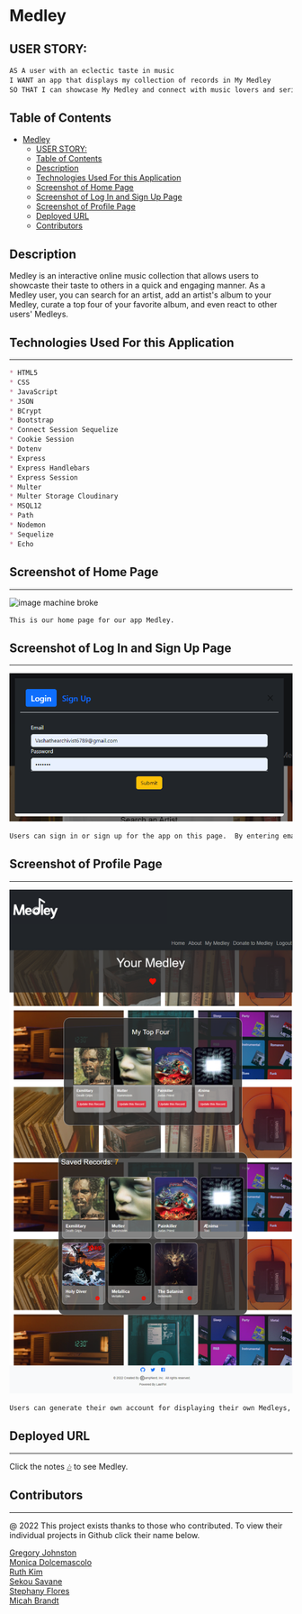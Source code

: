 # Medley

## USER STORY:

```md
AS A user with an eclectic taste in music
I WANT an app that displays my collection of records in My Medley
SO THAT I can showcase My Medley and connect with music lovers and serious record collectors all over the world
```

## Table of Contents
- [Medley](#medley)
  - [USER STORY:](#user-story)
  - [Table of Contents](#table-of-contents)
  - [Description](#description)
  - [Technologies Used For this Application](#technologies-used-for-this-application)
  - [Screenshot of Home Page](#screenshot-of-home-page)
  - [Screenshot of Log In and Sign Up Page](#screenshot-of-log-in-and-sign-up-page)
  - [Screenshot of Profile Page](#screenshot-of-profile-page)
  - [Deployed URL](#deployed-url)
  - [Contributors](#contributors)

## Description
Medley is an interactive online music collection that allows users to showcaste their taste to others in a quick and engaging manner.
As a Medley user, you can search for an artist, add an artist's album to your Medley, curate a top four of your favorite album, and even react to other users' Medleys.

## Technologies Used For this Application

---
```md
* HTML5
* CSS 
* JavaScript
* JSON
* BCrypt
* Bootstrap
* Connect Session Sequelize
* Cookie Session
* Dotenv
* Express
* Express Handlebars
* Express Session
* Multer
* Multer Storage Cloudinary
* MSQL12
* Path
* Nodemon
* Sequelize
* Echo
```

## Screenshot of Home Page
---
<img src="client\src\Assets\Images\medley.herokuapp.com_.png" alt="image machine broke"/>

```md
This is our home page for our app Medley.
```

## Screenshot of Log In and Sign Up Page
---
<img src="client\src\Assets\Images\medley.herokuapp.com_login.png" alt="image machine broke"/>


```md
Users can sign in or sign up for the app on this page.  By entering email information and password a user can make an account or sign into an existing account.
```


## Screenshot of Profile Page
---
<img src="client\src\Assets\Images\medley.herokuapp.com_me.png" alt="image machine broke"/>

```md
Users can generate their own account for displaying their own Medleys, and for viewing other people's Medleys.
```


## Deployed URL
---

Click the notes [🎶](https://medley.herokuapp.com/)  to see Medley.


## Contributors
---
@ 2022 This project exists thanks to those who contributed. To view their individual projects in Github click their name below. <br>
<!-- Insert image here -->
<a href="https://github.com/CoffeeEyes28"> Gregory Johnston </a><br>
<a href="https://github.com/monicadolce"> Monica Dolcemascolo </a><br>
<a href="https://github.com/leanonruthie"> Ruth Kim </a><br>
<a href="https://github.com/ssavane26">Sekou Savane</a><br>
<a href="https://github.com/sflores926">Stephany Flores</a><br>
<a href="https://github.com/MBrandt6789">Micah Brandt</a><br>
